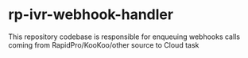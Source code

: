 # rp-ivr-webhook-handler
This repository codebase is responsible for enqueuing webhooks calls coming from RapidPro/KooKoo/other source to Cloud task 

